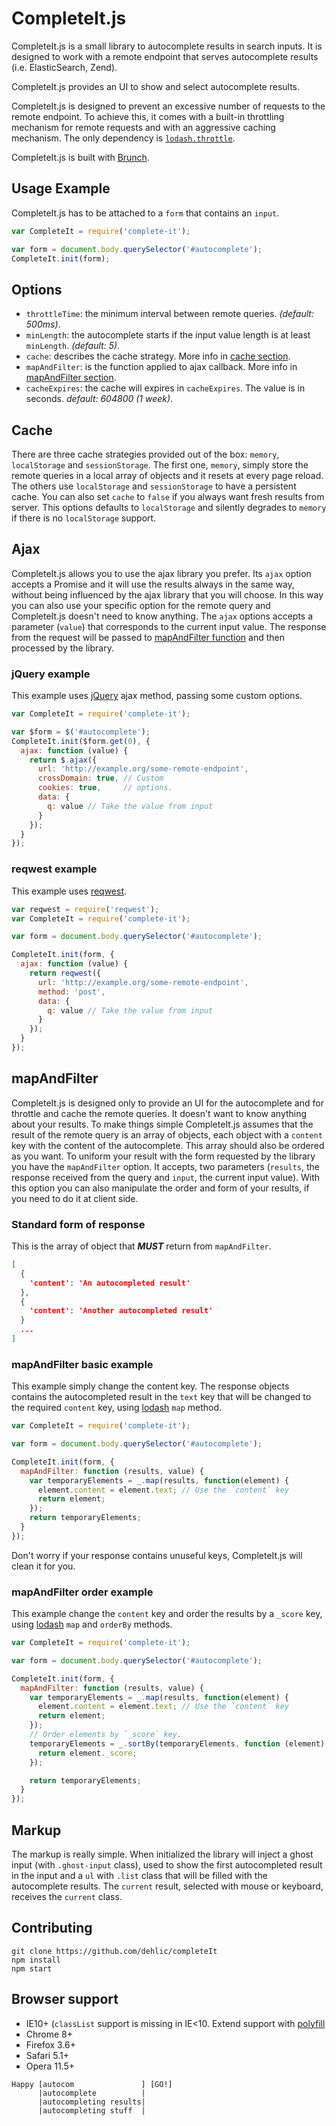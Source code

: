 # CompleteIt.js


CompleteIt.js is a small library to autocomplete results in search inputs.
It is designed to work with a remote endpoint that serves autocomplete results
(i.e. ElasticSearch, Zend).

CompleteIt.js provides an UI to show and select autocomplete results.

CompleteIt.js is designed to prevent an excessive number of requests to the
remote endpoint.
To achieve this, it comes with a built-in throttling mechanism for remote requests
and with an aggressive caching mechanism.
The only dependency is [`lodash.throttle`](https://lodash.com/).

CompleteIt.js is built with [Brunch](http://brunch.io).

## Usage Example

CompleteIt.js has to be attached to a `form` that contains an `input`.

```javascript
var CompleteIt = require('complete-it');

var form = document.body.querySelector('#autocomplete');
CompleteIt.init(form);
```

## Options

*  `throttleTime`: the minimum interval between remote queries. *(default: 500ms)*.
*  `minLength`: the autocomplete starts if the input value length is at least `minLength`. *(default: 5)*.
*  `cache`: describes the cache strategy. More info in [cache section](#cache).
*  `mapAndFilter`: is the function applied to ajax callback. More info in [mapAndFilter section](#mapAndFilter).
*  `cacheExpires`: the cache will expires in `cacheExpires`. The value is in seconds. *default: 604800 (1 week)*.

## Cache

There are three cache strategies provided out of the box: `memory`, `localStorage` and `sessionStorage`.
The first one, `memory`, simply store the remote queries in a local array of objects and it
resets at every page reload.
The others use `localStorage` and `sessionStorage` to have a persistent cache.
You can also set `cache` to `false` if you always want fresh results from server.
This options defaults to `localStorage` and silently degrades to `memory` if there is no `localStorage`
support.

## Ajax

CompleteIt.js allows you to use the ajax library you prefer. 
Its `ajax` option accepts a Promise and it will use the results always in the same way,
without being influenced by the ajax library that you will choose.
In this way you can also use your specific option for the remote query and CompleteIt.js
doesn't need to know anything.
The `ajax` options accepts a parameter (`value`) that corresponds to the current input value.
The response from the request will be passed to [mapAndFilter function](#mapAndFilter) and then
processed by the library.

### jQuery example

This example uses [jQuery](https://jquery.com) ajax method, passing some custom options.
  
```javascript
var CompleteIt = require('complete-it');

var $form = $('#autocomplete');
CompleteIt.init($form.get(0), {
  ajax: function (value) {
    return $.ajax({
      url: 'http://example.org/some-remote-endpoint',
      crossDomain: true, // Custom
      cookies: true,     // options.
      data: {
        q: value // Take the value from input
      }
    });
  }
});
```

### reqwest example

This example uses [reqwest](https://github.com/ded/reqwest).
  
```javascript
var reqwest = require('reqwest');
var CompleteIt = require('complete-it');

var form = document.body.querySelector('#autocomplete');

CompleteIt.init(form, {
  ajax: function (value) {
    return reqwest({
      url: 'http://example.org/some-remote-endpoint',
      method: 'post',
      data: {
        q: value // Take the value from input
      }
    });
  }
});
```

## mapAndFilter

CompleteIt.js is designed only to provide an UI for the autocomplete and for throttle and cache
the remote queries. 
It doesn't want to know anything about your results.
To make things simple CompleteIt.js assumes that the result of the remote query is an array of objects,
each object with a `content` key with the content of the autocomplete. This array should also be ordered
as you want.
To uniform your result with the form requested by the library you have the `mapAndFilter` option.
It accepts, two parameters (`results`, the response received from the query and `input`, the current
input value).
With this option you can also manipulate the order and form of your results, if you need to do it at
client side.

### Standard form of response

This is the array of object that ***MUST*** return from `mapAndFilter`.

```json
[
  {
    'content': 'An autocompleted result'
  },
  {
    'content': 'Another autocompleted result'
  }
  ...
]
```

### mapAndFilter basic example

This example simply change the content key. The response objects contains the autocompleted result
in the `text` key that will be changed to the required `content` key, using [lodash](https://lodash.com/) `map` method.

```javascript
var CompleteIt = require('complete-it');

var form = document.body.querySelector('#autocomplete');

CompleteIt.init(form, {
  mapAndFilter: function (results, value) {
    var temporaryElements = _.map(results, function(element) {
      element.content = element.text; // Use the `content` key
      return element;
    });
    return temporaryElements;
  }
});
```

Don't worry if your response contains unuseful keys, CompleteIt.js will clean it for you.


### mapAndFilter order example

This example change the `content` key and order the results by a `_score` key, using [lodash](https://lodash.com/) `map` and `orderBy`
methods.

```javascript
var CompleteIt = require('complete-it');

var form = document.body.querySelector('#autocomplete');

CompleteIt.init(form, {
  mapAndFilter: function (results, value) {
    var temporaryElements = _.map(results, function(element) {
      element.content = element.text; // Use the `content` key
      return element;
    });
    // Order elements by `_score` key.
    temporaryElements = _.sortBy(temporaryElements, function (element) {
      return element._score;
    }); 

    return temporaryElements;
  }
});
```

## Markup

The markup is really simple. When initialized the library will inject a ghost input (with `.ghost-input` class),
used to show the first autocompleted result in the input and a `ul` with `.list` class that will be filled
with the autocomplete results.
The `current` result, selected with mouse or keyboard, receives the `current` class. 

## Contributing

```
git clone https://github.com/dehlic/completeIt
npm install
npm start
```

## Browser support

* IE10+ (`classList` support is missing in IE<10. Extend support with [polyfill](https://github.com/eligrey/classList.js)
* Chrome 8+
* Firefox 3.6+
* Safari 5.1+
* Opera 11.5+

```
Happy [autocom               ] [GO!]
      |autocomplete          |
      |autocompleting results|
      |autocompleting stuff  |
```
